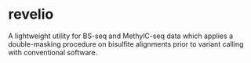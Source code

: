 # revelio
A lightweight utility for BS-seq and MethylC-seq data which applies a double-masking procedure on bisulfite alignments prior to variant calling with conventional software.
